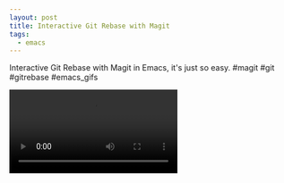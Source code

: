 ```yaml
---
layout: post
title: Interactive Git Rebase with Magit
tags:
  - emacs
---
```


Interactive Git Rebase with Magit in Emacs, it's just so easy. #magit #git #gitrebase #emacs_gifs

<video controls autoplay>
  <source src="/public/videos/758630551410515968.mp4" type="video/mp4">
    Sorry your browser does not support the video tag, maybe time to upgrade?
</video>
